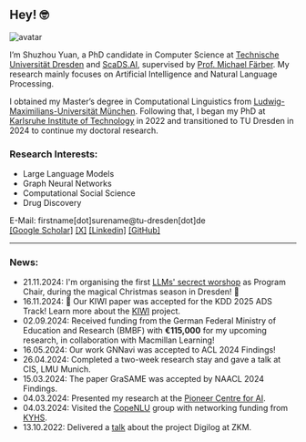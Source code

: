 ## Hey! 🤓

<img class="avatar" src="/images/me_2.jpeg" alt="avatar">

I’m Shuzhou Yuan, a PhD candidate in Computer Science at [Technische Universität Dresden](https://tu-dresden.de/) and [ScaDS.AI](https://scads.ai), supervised by [Prof. Michael Färber](https://sites.google.com/view/michaelfaerber/). My research mainly focuses on Artificial Intelligence and Natural Language Processing.

I obtained my Master’s degree in Computational Linguistics from [Ludwig-Maximilians-Universität München](https://www.uni-muenchen.de/index.html). Following that, I began my PhD at [Karlsruhe Institute of Technology](https://www.kit.edu) in 2022 and transitioned to TU Dresden in 2024 to continue my doctoral research.

### Research Interests:
- Large Language Models
- Graph Neural Networks
- Computational Social Science
- Drug Discovery


E-Mail: firstname[dot]surename@tu-dresden[dot]de  
[[Google Scholar]](https://scholar.google.com/citations?user=ZMQ1C6gAAAAJ&hl=en) [[X]](https://x.com/Shoejoe_) [[Linkedin]](https://www.linkedin.com/in/shuzhou-yuan-7b577221a/?originalSubdomain=de) [[GitHub]](https://github.com/ShuzhouYuan)

---
### News:

- 21.11.2024: I'm organising the first [LLMs' secrect worshop](https://sites.google.com/view/llmsecrets) as Program Chair, during the magical Christmas season in Dresden! 🎄
- 16.11.2024: 🎉 Our KIWI paper was accepted for the KDD 2025 ADS Track! Learn more about the [KIWI](https://bmdv.bund.de/SharedDocs/DE/Artikel/DG/mfund-projekte/kiwi.html) project.  
- 02.09.2024: Received funding from the German Federal Ministry of Education and Research (BMBF) with **€115,000** for my upcoming research, in collaboration with Macmillan Learning!  
- 16.05.2024: Our work GNNavi was accepted to ACL 2024 Findings!  
- 26.04.2024: Completed a two-week research stay and gave a talk at CIS, LMU Munich.  
- 15.03.2024: The paper GraSAME was accepted by NAACL 2024 Findings.  
- 04.03.2024: Presented my research at the [Pioneer Centre for AI](https://www.aicentre.dk/events/talk-bridging-the-gap-exploring-the-applications-of-graph-neural-networks-in-nlp).  
- 04.03.2024: Visited the [CopeNLU](https://www.copenlu.com) group with networking funding from [KYHS](https://www.khys.kit.edu).  
- 13.10.2022: Delivered a [talk](https://zkm.de/en/media/videos/shuzhou-yuan-automatische-erkennung-von-verzerrungen-in-nachrichtentexten) about the project Digilog at ZKM.  
